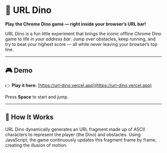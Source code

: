 # 🦖 URL Dino

**Play the Chrome Dino game — right inside your browser’s URL bar!**

URL Dino is a fun little experiment that brings the iconic offline Chrome Dino game to life *in your address bar*. Jump over obstacles, keep running, and try to beat your highest score — all while never leaving your browser’s top line.

---

## 🎮 Demo

👉 **Play it here:** [https://url-dino.vercel.app](https://url-dino.vercel.app)

Press **Space** to start and jump.

---

## 🧩 How It Works

URL Dino dynamically generates an URL fragment made up of ASCII characters to represent the player (the Dino) and obstacles. Using JavaScript, the game continuously updates this fragment frame by frame, creating the illusion of motion.
